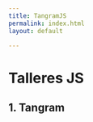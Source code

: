 ```yaml
---
title: TangramJS
permalink: index.html
layout: default

---
```


# Talleres JS

## 1. Tangram

<div id="template_js">
<!-- Ellipses sketch will go here! -->  
</div>

<!-- Javascript Code -->
<!-- Adjust sketch size to 600x338px  -->

<script src="https://cdnjs.cloudflare.com/ajax/libs/p5.js/1.0.0/p5.min.js"></script>
<script src="https://cdnjs.cloudflare.com/ajax/libs/p5.js/1.0.0/addons/p5.sound.min.js"></script>

<script src="./js/sketch.js"></script>
<script src="./js/shape.js"></script>
